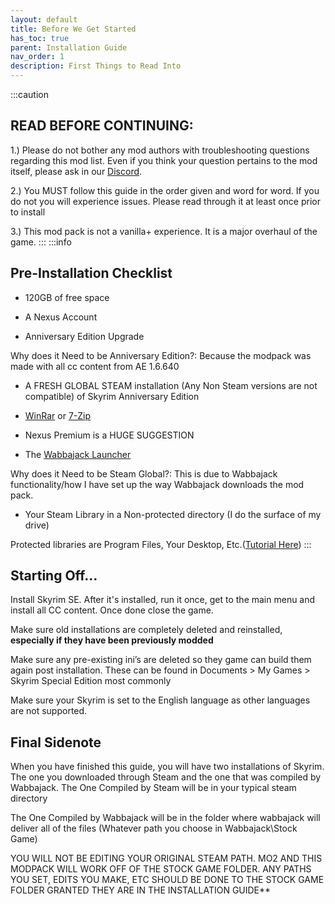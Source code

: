 ```yaml
---
layout: default
title: Before We Get Started
has_toc: true
parent: Installation Guide
nav_order: 1
description: First Things to Read Into
---
```

:::caution
## **READ BEFORE CONTINUING:**

1.) Please do not bother any mod authors with troubleshooting questions regarding this mod list. Even if you think your question pertains to the mod itself, please ask in our [Discord](https://discord.gg/zuNrZWyQYt).

2.) You MUST follow this guide in the order given and word for word. If you do not you will experience issues. Please read through it at least once prior to install

3.) This mod pack is not a vanilla+ experience. It is a major overhaul of the game.
:::
:::info
## **Pre-Installation Checklist**

* 120GB of free space

* A Nexus Account

* Anniversary Edition Upgrade

Why does it Need to be Anniversary Edition?: Because the modpack was made with all cc content from AE 1.6.640

* A FRESH GLOBAL STEAM installation (Any Non Steam versions are not compatible) of Skyrim Anniversary Edition

* [WinRar](https://www.win-rar.com/start.html?&L=0) or [7-Zip](https://www.7-zip.org/download.html)

* Nexus Premium is a HUGE SUGGESTION

* The [Wabbajack Launcher](https://www.wabbajack.org/)

Why does it Need to be Steam Global?: This is due to Wabbajack functionality/how I have set up the way Wabbajack downloads the mod pack.

* Your Steam Library in a Non-protected directory (I do the surface of my drive)

Protected libraries are Program Files, Your Desktop, Etc.([Tutorial Here](https://www.howtogeek.com/257472/how-to-painlessly-move-your-steam-library-to-another-folder-or-hard-drive/))
:::

## **Starting Off…**

Install Skyrim SE. After it's installed, run it once, get to the main menu and install all CC content. Once done close the game.

Make sure old installations are completely deleted and reinstalled, **especially if they have been previously modded**

Make sure any pre-existing ini’s are deleted so they game can build them again post installation. These can be found in Documents > My Games > Skyrim Special Edition most commonly

Make sure your Skyrim is set to the English language as other languages are not supported.

## **Final Sidenote**

When you have finished this guide, you will have two installations of Skyrim. The one you downloaded through Steam and the one that was compiled by Wabbajack.
The One Compiled by Steam will be in your typical steam directory

The One Compiled by Wabbajack will be in the folder where wabbajack will deliver all of the files (Whatever path you choose in Wabbajack\Stock Game)

YOU WILL NOT BE EDITING YOUR ORIGINAL STEAM PATH. MO2 AND THIS MODPACK WILL WORK OFF OF THE STOCK GAME FOLDER. ANY PATHS YOU SET, EDITS YOU MAKE, ETC SHOULD BE DONE TO THE STOCK GAME FOLDER GRANTED THEY ARE IN THE INSTALLATION GUIDE**
